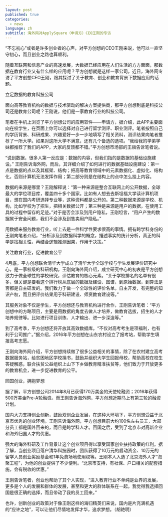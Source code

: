 ```yaml
---
layout: post
published: true
categories:
  - news
language: zh
subtitle: 海外网对ApplySquare（申请方）CEO王刚的专访
---
```


“不忘初心”或者是许多创业者的心声，对平方创想的CEO王刚来说，他可以一直坚守初心，而且创业之路也算顺利。

随着互联网和信息产业的高速发展，大数据已经应用在人们生活的方方面面，那数据在教育行业又有什么样的应用呢？平方创想就是这样一家公司。近日，海外网专访了平方创想CEO王刚，跟其探讨了关于教育、创业和教育背景下数据应用的话题。

立足数据的教育科技公司

面向高等教育机构的数据与技术驱动的解决方案提供商，那平方创想到底是科技公司还是教育公司呢？王刚说，他们是一家教育行业的科技公司。

笔者在手机上浏览了平方创想公司的应用软件——申请方，据介绍，此APP主要面向在校学生，在页面上你可以选择对自己进行留学测评、职业测评。笔者按照自己的学历背景、科研成果、兴趣爱好一步一步地填写了相关资料，测评结果向笔者推荐了一所大学。如果对这所大学不满意，还有几个备选的选项。“我给我的学弟学妹都推荐了我们的APP，大家的反馈都不错。”平方创想市场部的王禛告诉笔者说。

“说到数据，很多人第一反应是：数据的内容，但我们指的是数据的基础设施建设。” 王刚告诉海外网，而后，其详细介绍了如何进行的数据基础设施建设：第一点是数据的点以及其框架、结构；把高等教育领域中的元素数据化、虚拟化、结构化，否则计算机无法发挥作用；第二部分则是在结构上的点中怎么挂上内容。

数据的来源是哪里？王刚解释说：“第一种来源是整合互联网上的公开数据，全球最大的学位项目库，覆盖四十多个国家。比如有人想去去斯坦福大学读计算机项目，想在国内考研选择专业等，这种资料都是公开的。第二种数据来源是学校、机构，比如学校为了招生，把相关数据公开；第三种是来源是用户的数据，在使用工具的过程中留存的足迹。”对于是否会涉及到用户隐私，王刚坦言，“用户产生的数据属于安全问题，我们不会涉及到售卖用户隐私。”

用数据来服务教育行业，听上去是一件科学性要求很高的事情。拥有跨学科身份的王刚向笔者介绍，“分析涉及到数据科学的概念，描述事实的统计分析，真正的科学是找相关性，再结合逻辑推测因果，作用于决策。”

关注教育行业，促进教育公平

4月底，平方创想联合清华大学成立了清华大学全球学校与学生发展评价研究中心，是一家校级的科研机构。王刚向海外网介绍，成立研究中心的初衷是平方创想致力于做全球性的学校研究，评估教育的核心元素。“关于学校排名的名单有很多，但关键是要看这个排行榜从底层的数据及建设、图谱，到原始数据，到算法是否都是自主研发的。我们致力于做一个全球性的评价名单。自主开发，有完整的知识产权，而且把评价结果用于科研建设、师资教育建设等。”

其服务对象不仅是学生，平方创想还与教育机构进行合作，王刚告诉笔者：“平方创想中的方略项目，主要是用数据的角度去做人才培养，做教育选拔，招生的人才培养规律等。比如进行项目训练、人才输出、进一步深造等。”

到了高考季，平方创想还将开放其高效数据库。“不仅对高考考生是项福利，也有利于公司推广。”据介绍，2016年平方创想在山东农村设立了报考站，帮助学生填报高考志愿。

王刚向海外网介绍，平方创想持续做了很多公益相关的事情，除了在农村建立高考数据服务站，给贫困地区学校捐书，鼓励并组织大学生回报母校，帮助高校在校生答疑解惑，联合扶贫公益组织上山下下乡做教育精准扶贫等，他们致力于开放更多的教育机会，进一步促进教育的公平。

回国创业，拥抱梦想

据了解，平方创想公司2014年8月已获得170万美金的天使轮融资；2016年获得500万美金Pre-A轮融资。而王刚告诉海外网，平方创想近期马上有第三轮的融资计划。

国内大力支持创业创新，鼓励双创企业发展，在这种大环境下，平方创想受益于北京市优秀的创业环境。王刚告诉海外网，平方创想目前大约100名左右员工，大部分员工都是国外回来的，而且是跨学科人才。回国之后，受到了北京市对高新企业和海外归国人才的优惠。

强大的海外科研及工作背景让这个创业项目得以享受国家创业扶持政策的红利。据了解，当创业项目落户清华科技园时，团队获得了10万元的启动资金、10万元的留学人员创业奖励基金和1年免费场地使用权等。王刚本人入选了北京海外人才“海聚工程”，为他的创业提供了不少便利。“北京市支持，有社保、户口相关的配套措施，会有税收的优惠。”

王刚告诉笔者，创业也帮助了其个人实现，“进入教育行业不单纯是业界的发展，更多是个人的发展和群体的发展，甚至和更大的群体联系在一起。我觉得我选择回国是很正确的选择，而且带动了我的员工回来。”

也许，创新创业的政策对于像王刚这样的海归精英们来说，国内是片充满机遇的“应许之地”，可以让他们尽情地发挥才华，追求梦想。（胡艳明）
